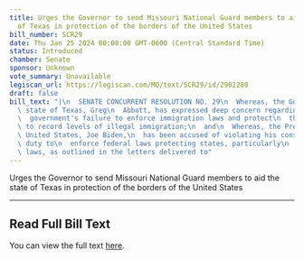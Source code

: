 ```yaml
---
title: Urges the Governor to send Missouri National Guard members to aid the state
  of Texas in protection of the borders of the United States
bill_number: SCR29
date: Thu Jan 25 2024 00:00:00 GMT-0600 (Central Standard Time)
status: Introduced
chamber: Senate
sponsor: Unknown
vote_summary: Unavailable
legiscan_url: https://legiscan.com/MO/text/SCR29/id/2902280
draft: false
bill_text: "|\n  SENATE CONCURRENT RESOLUTION NO. 29\n  Whereas, the Governor of the\
  \ state of Texas, Greg\n  Abbott, has expressed deep concern regarding the federal\n\
  \  government's failure to enforce immigration laws and protect\n  the states, leading\
  \ to record levels of illegal immigration;\n  and\n  Whereas, the President of the\
  \ United States, Joe Biden,\n  has been accused of violating his constitutional\
  \ duty to\n  enforce federal laws protecting states, particularly\n  immigration\
  \ laws, as outlined in the letters delivered to"
---
```

Urges the Governor to send Missouri National Guard members to aid the state of Texas in protection of the borders of the United States

---

## Read Full Bill Text

You can view the full text [here](https://legiscan.com/MO/text/SCR29/id/2902280).
